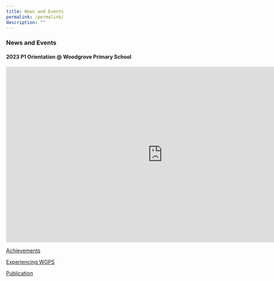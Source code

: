 ```yaml
---
title: News and Events
permalink: /permalink/
description: ""
---
```

### News and Events 


#### 2023 P1 Orientation @ Woodgrove Primary School

<iframe allowfullscreen="" allow="accelerometer; autoplay; clipboard-write; encrypted-media; gyroscope; picture-in-picture; web-share" frameborder="0" title="2023 P1 Orientation @ Woodgrove Primary School" src="https://www.youtube.com/embed/iY176eVvBWk" height="480" width="853"></iframe>



[Achievements](https://www.woodgrovepri.moe.edu.sg/woodgrovians-celebrate/achievements/permalink/)


[Experiencing WGPS](https://www.woodgrovepri.moe.edu.sg/woodgrovians-celebrate/experiencing-wgps/)

[Publication](https://www.woodgrovepri.moe.edu.sg/woodgrovians-celebrate/publications/)
